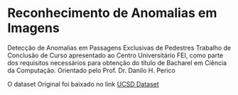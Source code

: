 # Reconhecimento de Anomalias em Imagens

Detecção de Anomalias em Passagens Exclusivas de Pedestres
Trabalho de Conclusão de Curso apresentado ao Centro Universitário FEI, como parte dos requisitos necessários para obtenção do título de Bacharel em Ciência da Computação. Orientado pelo Prof. Dr. Danilo H. Perico

O dataset Original foi baixado no link [UCSD Dataset](http://www.svcl.ucsd.edu/projects/anomaly/dataset.htm)
